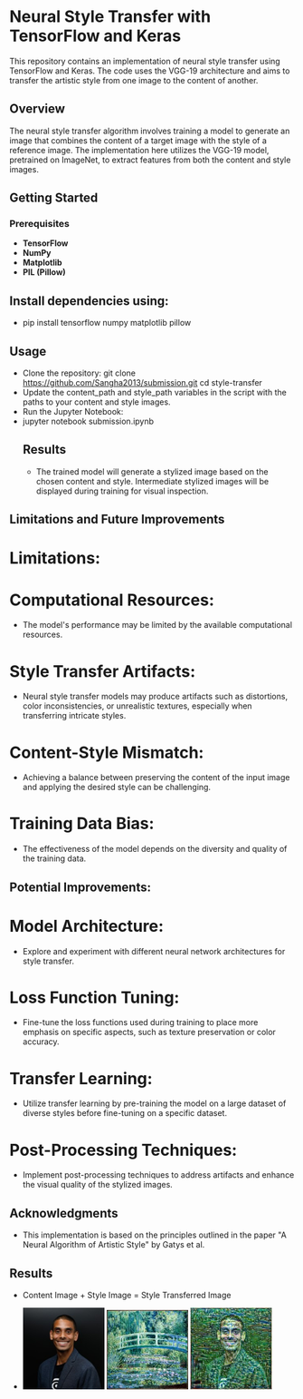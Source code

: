 # Neural Style Transfer with TensorFlow and Keras

This repository contains an implementation of neural style transfer using TensorFlow and Keras. The code uses the VGG-19 architecture and aims to transfer the artistic style from one image to the content of another.

## Overview

The neural style transfer algorithm involves training a model to generate an image that combines the content of a target image with the style of a reference image. The implementation here utilizes the VGG-19 model, pretrained on ImageNet, to extract features from both the content and style images.

## Getting Started

### Prerequisites

- **TensorFlow**
- **NumPy**
- **Matplotlib**
- **PIL (Pillow)**

## Install dependencies using:

* pip install tensorflow numpy matplotlib pillow
## Usage
* Clone the repository:
   git clone https://github.com/Sangha2013/submission.git
   cd style-transfer
* Update the content_path and style_path variables in the script with the paths to your content and style images.
* Run the Jupyter Notebook:
* jupyter notebook submission.ipynb
  ## Results
   * The trained model will generate a stylized image based on the chosen content and style. Intermediate stylized images will be displayed during training for visual inspection.

## Limitations and Future Improvements
# Limitations:
# Computational Resources:

* The model's performance may be limited by the available computational resources.
# Style Transfer Artifacts:

* Neural style transfer models may produce artifacts such as distortions, color inconsistencies, or unrealistic textures, especially when transferring intricate styles.

# Content-Style Mismatch:

* Achieving a balance between preserving the content of the input image and applying the desired style can be challenging.
  
# Training Data Bias:

* The effectiveness of the model depends on the diversity and quality of the training data.
## Potential Improvements:
 # Model Architecture:

* Explore and experiment with different neural network architectures for style transfer. 
 # Loss Function Tuning:

* Fine-tune the loss functions used during training to place more emphasis on specific aspects, such as texture preservation or color accuracy. 
 # Transfer Learning:

* Utilize transfer learning by pre-training the model on a large dataset of diverse styles before fine-tuning on a specific dataset.
# Post-Processing Techniques:

* Implement post-processing techniques to address artifacts and enhance the visual quality of the stylized images.

## Acknowledgments
* This implementation is based on the principles outlined in the paper "A Neural Algorithm of Artistic Style" by Gatys et al.


## Results
* Content Image                               +                      Style Image            =       Style Transferred Image

* 
  <img src="content_image .png" alt="" width="30%"> <img src="style_image .png" alt="" width="30%"> <img src="style_transfer.png" alt="" width="30%">


